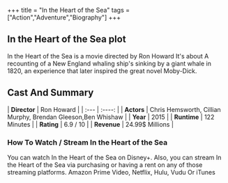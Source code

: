 +++
title = "In the Heart of the Sea"
tags = ["Action","Adventure","Biography"]
+++
## In the Heart of the Sea plot
In the Heart of the Sea is a movie directed by Ron Howard It's about A recounting of a New England whaling ship's sinking by a giant whale in 1820, an experience that later inspired the great novel Moby-Dick.
## Cast And Summary
| **Director**      | Ron Howard |
    | :---        |    :----:   |
    |  **Actors** | Chris Hemsworth, Cillian Murphy, Brendan Gleeson,Ben Whishaw |
    | **Year**   | 2015    |
    |  **Runtime** | 122 Minutes |
    |  **Rating** | 6.9 / 10 | 
    |  **Revenue** | 24.99$ Millions |
### How To Watch / Stream In the Heart of the Sea
You can watch In the Heart of the Sea on Disney+.
Also, you can stream In the Heart of the Sea via purchasing or having a rent on any of those streaming platforms.
Amazon Prime Video, Netflix, Hulu, Vudu Or iTunes
